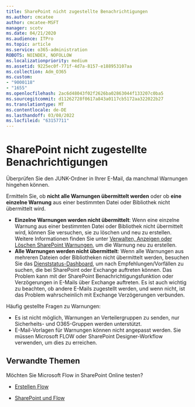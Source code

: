 ```yaml
---
title: SharePoint nicht zugestellte Benachrichtigungen
ms.author: cmcatee
author: cmcatee-MSFT
manager: scotv
ms.date: 04/21/2020
ms.audience: ITPro
ms.topic: article
ms.service: o365-administration
ROBOTS: NOINDEX, NOFOLLOW
ms.localizationpriority: medium
ms.assetid: 9225ec0f-771f-4d7a-8157-e188953107aa
ms.collection: Adm_O365
ms.custom:
- "9000118"
- "1655"
ms.openlocfilehash: 2ac6d48043f02f2626ba02863044f133207c0ba5
ms.sourcegitcommit: d11262728f0617a843a0117cb5172aa322022b27
ms.translationtype: MT
ms.contentlocale: de-DE
ms.lasthandoff: 03/08/2022
ms.locfileid: "63157711"
---
```

# <a name="sharepoint-alert-notifications-not-delivered"></a>SharePoint nicht zugestellte Benachrichtigungen

Überprüfen Sie den JUNK-Ordner in Ihrer E-Mail, da manchmal Warnungen hingehen können.

Ermitteln Sie, ob **nicht alle Warnungen übermittelt werden** oder ob **eine einzelne Warnung** aus einer bestimmten Datei oder Bibliothek nicht übermittelt wird.

- **Einzelne Warnungen werden nicht übermittelt**: Wenn eine einzelne Warnung aus einer bestimmten Datei oder Bibliothek nicht übermittelt wird, können Sie versuchen, sie zu löschen und neu zu erstellen. Weitere Informationen finden Sie unter [Verwalten, Anzeigen oder Löschen SharePoint Warnungen](https://support.office.com/article/manage-view-or-delete-sharepoint-alerts-99dfb19c-9a90-4a8c-aba1-aa8c8afb0de2), um die Warnung neu zu erstellen.
- **Alle Warnungen werden nicht übermittelt**: Wenn alle Warnungen aus mehreren Dateien oder Bibliotheken nicht übermittelt werden, besuchen Sie das [Dienststatus-Dashboard](https://admin.microsoft.com/AdminPortal/Home#/servicehealth), um nach Empfehlungen/Vorfällen zu suchen, die bei SharePoint oder Exchange auftreten können. Das Problem kann mit der SharePoint Benachrichtigungsfunktion oder Verzögerungen in E-Mails über Exchange auftreten. Es ist auch wichtig zu beachten, ob andere E-Mails zugestellt werden, und wenn nicht, ist das Problem wahrscheinlich mit Exchange Verzögerungen verbunden.

Häufig gestellte Fragen zu Warnungen:

- Es ist nicht möglich, Warnungen an Verteilergruppen zu senden, nur Sicherheits- und O365-Gruppen werden unterstützt.
- E-Mail-Vorlagen für Warnungen können nicht angepasst werden. Sie müssen Microsoft FLOW oder SharePoint Designer-Workflow verwenden, um dies zu erreichen.

## <a name="related-topics"></a>Verwandte Themen

Möchten Sie Microsoft Flow in SharePoint Online testen?

- [Erstellen Flow](https://support.office.com/article/a9c3e03b-0654-46af-a254-20252e580d01)

- [SharePoint und Flow](https://flow.microsoft.com//blog/sharepoint-and-flow/)
